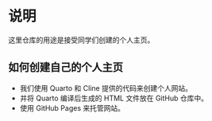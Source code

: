 # 说明

这里仓库的用途是接受同学们创建的个人主页。

## 如何创建自己的个人主页

* 我们使用 Quarto 和 Cline 提供的代码来创建个人网站。
* 并将 Quarto 编译后生成的 HTML 文件放在 GitHub 仓库中。
* 使用 GitHub Pages 来托管网站。

